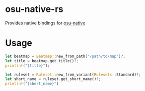 # osu-native-rs

Provides native bindings for [osu-native](https://github.com/minisbett/osu-native-new)

# Usage

```rust
let beatmap = Beatmap::new_from_path("/path/to/map")?;
let title = beatmap.get_title()?;
println!("{title}");

let ruleset = Ruleset::new_from_variant(Rulesets::Standard)?;
let short_name = ruleset.get_short_name()?;
println!("{short_name}")
```
